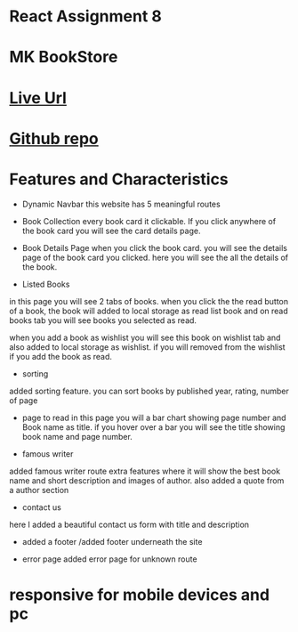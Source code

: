 # React Assignment 8


# MK BookStore
# [Live Url](https://mk-bookstore-a8.surge.sh/)
# [Github repo](https://github.com/programming-hero-web-course-4/b9a8-book-vibe-mk-munna)


# Features and Characteristics

* Dynamic Navbar
this website has 5 meaningful routes
<!-- Home, listed books, page to read, famous author, contact us -->

* Book Collection
every book card it clickable. If you click anywhere of the book card you will see the card details page.

* Book Details Page
when you click the book card. you will see the details page of the book card you clicked. here you will see the all the details of the book.

* Listed Books

in this page you will see 2 tabs of books. when you click the the read button of a book, the book will added to local storage as read list book and on read books tab you will see books you selected as read. 

<!-- you only add 1 book as read  -->
<!-- if you add a book as read you can not add the book as wishlist -->
<!-- when you click a book as read it will remove from the wishlist from local storage -->

when you add a book as wishlist you will see this book on wishlist tab and also added to local storage as wishlist. if you will removed from the wishlist if you add the book as read.

* sorting

added sorting feature. you can sort books by published year, rating, number of page

* page to read
in this page you will a bar chart showing page number and Book name as title. if you hover over a bar you will see the title showing book name and page number.

* famous writer 

added famous writer route extra features where it will show the best book name and short description and images of author. also added a quote from a author section 


* contact us 

here I added a beautiful contact us form with title and description


* added a footer
/added footer underneath the site

* error page
added error page for unknown route

# responsive for mobile devices and pc

<!--Note :  check all the routes slowly first time. and wait until all the data has been loaded (if the content doesn't showing perfectly for mobile, double click the toggle toolbar when you will check the responsiveness)-->

